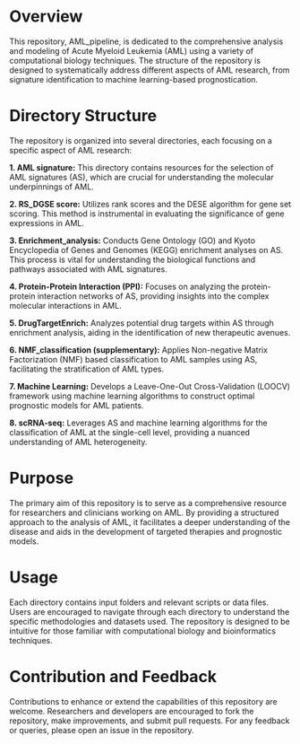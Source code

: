 # Overview
This repository, AML_pipeline, is dedicated to the comprehensive analysis and modeling of Acute Myeloid Leukemia (AML) using a variety of computational biology techniques. The structure of the repository is designed to systematically address different aspects of AML research, from signature identification to machine learning-based prognostication.

# Directory Structure
The repository is organized into several directories, each focusing on a specific aspect of AML research:

**1. AML signature:** This directory contains resources for the selection of AML signatures (AS), which are crucial for understanding the molecular underpinnings of AML.

**2. RS_DGSE score:** Utilizes rank scores and the DESE algorithm for gene set scoring. This method is instrumental in evaluating the significance of gene expressions in AML.

**3. Enrichment_analysis:** Conducts Gene Ontology (GO) and Kyoto Encyclopedia of Genes and Genomes (KEGG) enrichment analyses on AS. This process is vital for understanding the biological functions and pathways associated with AML signatures.

**4. Protein-Protein Interaction (PPI):** Focuses on analyzing the protein-protein interaction networks of AS, providing insights into the complex molecular interactions in AML.

**5. DrugTargetEnrich:** Analyzes potential drug targets within AS through enrichment analysis, aiding in the identification of new therapeutic avenues.

**6. NMF_classification (supplementary):** Applies Non-negative Matrix Factorization (NMF) based classification to AML samples using AS, facilitating the stratification of AML types.

**7. Machine Learning:** Develops a Leave-One-Out Cross-Validation (LOOCV) framework using machine learning algorithms to construct optimal prognostic models for AML patients.

**8. scRNA-seq:** Leverages AS and machine learning algorithms for the classification of AML at the single-cell level, providing a nuanced understanding of AML heterogeneity.

# Purpose
The primary aim of this repository is to serve as a comprehensive resource for researchers and clinicians working on AML. By providing a structured approach to the analysis of AML, it facilitates a deeper understanding of the disease and aids in the development of targeted therapies and prognostic models.

# Usage
Each directory contains input folders and relevant scripts or data files. Users are encouraged to navigate through each directory to understand the specific methodologies and datasets used. The repository is designed to be intuitive for those familiar with computational biology and bioinformatics techniques.

# Contribution and Feedback
Contributions to enhance or extend the capabilities of this repository are welcome. Researchers and developers are encouraged to fork the repository, make improvements, and submit pull requests. For any feedback or queries, please open an issue in the repository.
